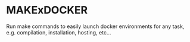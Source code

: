 # MAKExDOCKER
Run make commands to easily launch docker environments for any task, e.g. compilation, installation, hosting, etc...
